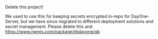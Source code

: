 Delete this project!

We used to use this for keeping secrets encrypted in-repo for DayOne-Server, but we have since migrated to different deployment solutions and secret management. Please delete this and https://www.npmjs.com/package/@dayone/qb
